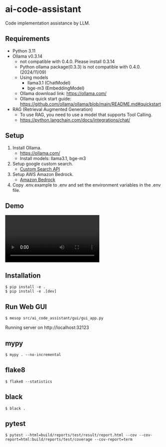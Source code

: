 # ai-code-assistant

Code implementation assistance by LLM.

## Requirements

- Python 3.11
- Ollama v0.3.14
    - not compatible with 0.4.0. Please install 0.3.14
    - Python ollama package(0.3.3) is not compatible with 0.4.0. (2024/11/09)
    - Using models
        - llama3.1 (ChatModel)
        - bge-m3 (EmbeddingModel)
    - Ollama download link: https://ollama.com/
    - Ollama quick start guide: https://github.com/ollama/ollama/blob/main/README.md#quickstart
- RAG (Retrieval Augmented Generation)
    - To use RAG, you need to use a model that supports Tool Calling.
    - https://python.langchain.com/docs/integrations/chat/

## Setup

1. Install Ollama.
    - https://ollama.com/
    - Install models: llama3.1, bge-m3
2. Setup google custom search.
    - [Custom Search API](https://developers.google.com/custom-search/v1/overview)
3. Setup AWS Amazon Bedrock.
    - [Amazon Bedrock](https://docs.aws.amazon.com/bedrock/latest/userguide/getting-started.html)
4. Copy .env.example to .env and set the environment variables in the .env file.


## Demo
<div style="width: 60%;"><video controls style="width: 100%;" src="images/00_AiCodeAssistant_Demo.mp4"></video></div>

## Installation

```
$ pip install -e .
$ pip install -e .[dev]
```

## Run Web GUI

```
$ mesop src/ai_code_assistant/gui/gui_app.py
```

Running server on http://localhost:32123

## mypy

```
$ mypy . --no-incremental
```

## flake8

```
$ flake8 --statistics
```

## black

```
$ black .
```

## pytest

```
$ pytest --html=build/reports/test/result/report.html --cov --cov-report=html:build/reports/test/coverage --cov-report=term
```
